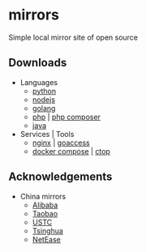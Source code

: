 # mirrors

Simple local mirror site of open source



## Downloads

- Languages
  - [python](https://www.python.org/downloads/)
  - [nodejs](https://nodejs.org/en/download/)
  - [golang](https://golang.org/dl/)
  - [php](http://php.net/downloads.php) | [php composer](https://getcomposer.org/download/)
  - [java](https://java.com/download)
- Services | Tools
  - [nginx](http://nginx.org/en/download.html) | [goaccess](https://goaccess.io/download)
  - [docker compose](https://github.com/docker/compose/releases) | [ctop](https://github.com/bcicen/ctop/releases)

## Acknowledgements

- China mirrors
  - [Alibaba](http://mirrors.aliyun.com/)
  - [Taobao](https://npm.taobao.org/mirrors)
  - [USTC](https://mirrors.ustc.edu.cn/)
  - [Tsinghua](https://mirrors.tuna.tsinghua.edu.cn/)
  - [NetEase](http://mirrors.163.com/)